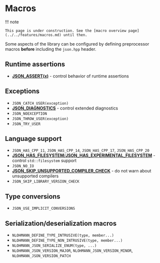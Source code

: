 # Macros

!!! note

    This page is under construction. See the [macro overview page](../../features/macros.md) until then.

Some aspects of the library can be configured by defining preprocessor macros **before** including the `json.hpp`
header.

## Runtime assertions

- [**JSON_ASSERT(x)**](json_assert.md) - control behavior of runtime assertions

## Exceptions

- `JSON_CATCH_USER(exception)`
- [**JSON_DIAGNOSTICS**](json_diagnostics.md) - control extended diagnostics
- `JSON_NOEXCEPTION`
- `JSON_THROW_USER(exception)`
- `JSON_TRY_USER`

## Language support

- `JSON_HAS_CPP_11`, `JSON_HAS_CPP_14`, `JSON_HAS_CPP_17`, `JSON_HAS_CPP_20`
- [**JSON_HAS_FILESYSTEM**/**JSON_HAS_EXPERIMENTAL_FILESYSTEM**](json_has_filesystem.md) - control `std::filesystem` support
- `JSON_NO_IO`
- [**JSON_SKIP_UNSUPPORTED_COMPILER_CHECK**](json_skip_unsupported_compiler_check.md) - do not warn about unsupported compilers
- `JSON_SKIP_LIBRARY_VERSION_CHECK`

## Type conversions

- `JSON_USE_IMPLICIT_CONVERSIONS`

## Serialization/deserialization macros

- `NLOHMANN_DEFINE_TYPE_INTRUSIVE(type, member...)`
- `NLOHMANN_DEFINE_TYPE_NON_INTRUSIVE(type, member...)`
- `NLOHMANN_JSON_SERIALIZE_ENUM(type, ...)`
- `NLOHMANN_JSON_VERSION_MAJOR`, `NLOHMANN_JSON_VERSION_MINOR`, `NLOHMANN_JSON_VERSION_PATCH`
